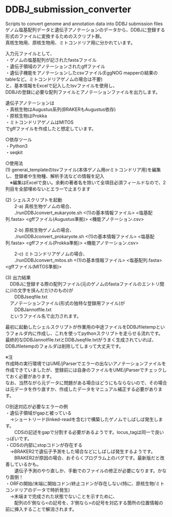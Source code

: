 # DDBJ_submission_converter
Scripts to convert genome and annotation data into DDBJ submission files  
ゲノム塩基配列データと遺伝子アノテーションのデータから、DDBJに登録する形式のファイルに変換するためのスクリプト群。  
真核生物用、原核生物用、ミトコンドリア用に分かれています。

入力元ファイルとして、  
・ゲノムの塩基配列が記されたfastaファイル  
・遺伝子領域のアノテーションされたgffファイル  
・遺伝子機能をアノテーションしたcsvファイル(EggNOG mapperの結果のtableなど。ミトコンドリアゲノムの場合は不要)  
と、基本情報をExcelで記入したtsvファイルを使用し、  
DDBJの登録に必要な配列ファイルとアノテーションファイルを出力します。

遺伝子アノテーションは  
・真核生物はAugustus系列(BRAKERもAugustus依存)  
・原核生物はProkka  
・ミトコンドリアゲノムはMITOS  
でgffファイルを作成したと想定しています。

○依存ツール  
・Python3  
・seqkit  

○使用法  
(1) general_templateのtsvファイル(本体ゲノム用orミトコンドリア用)を編集し、登録者や生物種、解析手法などの情報を記入  
　※編集はExcelで良い。余剰の著者名を除いて全項目必須フィールドなので、2列目を全部埋めないとエラーで止まります

(2) シェルスクリプトを起動  
　　2-a) 真核生物ゲノムの場合、  
　　./runDDBJconvert_eukaryote.sh  <(1)の基本情報ファイル> <塩基配列.fasta> <gffファイル(Augustus準拠)> <機能アノテーション.csv>

　　2-b) 原核生物ゲノムの場合、  
　　./runDDBJconvert_prokaryote.sh  <(1)の基本情報ファイル> <塩基配列.fasta> <gffファイル(Prokka準拠)> <機能アノテーション.csv>

　　2-c) ミトコンドリアゲノムの場合、  
　　./runDDBJconvert_mitos.sh  <(1)の基本情報ファイル> <塩基配列.fasta> <gffファイル(MITOS準拠)>

(3) 出力結果  
　DDBJに登録する際の配列ファイル(元のゲノムのfastaファイルのエントリ間に//の文字を挟んだだけのもの)が  
　　DDBJseqfile.txt  
　アノテーションファイル(形式の独特な登録用ファイル)が  
　　DDBJannotfile.txt  
　というファイル名で出力されます。

最初に起動したシェルスクリプトが作業用の中途ファイルをDDBJfiletempというフォルダ内に作成し、これを使ってpythonスクリプトを走らせる流れです。  
最終的なDDBJannotfile.txtとDDBJseqfile.txtがうまく生成されていれば、DDBJfiletempのフォルダは削除してしまって大丈夫です。  

※注  
作成時の実行環境ではUME/jParserでエラーの出ないアノテーションファイルを作成できていましたが、登録前には自身のファイルをUME/jParserでチェックしておく必要があります。  
なお、当然ながら元データに問題がある場合はどうにもならないので、その場合は元データを作り直すか、作成したデータをマニュアル補正する必要があります。  

○別途対応が必要なエラーの例  
・遺伝子領域がgapと被っている  
　→ショートリード(linked-readを含む)で構築したゲノムでしばしば発生します。  
　　CDSの記述をgapで分割する必要があるようです。locus_tagは同一で良いっぽいです。  
・CDSの内部にstopコドンが存在する  
　→BRAKER2で遺伝子予測をした場合などにしばしば発生するようです。  
　　BRAKER2が原因の場合、おそらくプログラム上のバグです。最新版だと改善しているかも。  
　　遺伝子予測のやり直しか、手動でのファイルの修正が必要になります。かなり面倒！  
・ORFの開始/末端に開始コドン/終止コドンが存在しない(特に、原核生物/ミトコンドリアのデータで時折発生)  
　→末端まで完成された状態でないことを示すために、  
　　配列の5'側なら<の記号を、3'側なら>の記号を対応する箇所の位置情報の前に挿入することで解消されます。

